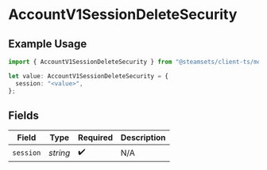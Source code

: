 # AccountV1SessionDeleteSecurity

## Example Usage

```typescript
import { AccountV1SessionDeleteSecurity } from "@steamsets/client-ts/models/operations";

let value: AccountV1SessionDeleteSecurity = {
  session: "<value>",
};
```

## Fields

| Field              | Type               | Required           | Description        |
| ------------------ | ------------------ | ------------------ | ------------------ |
| `session`          | *string*           | :heavy_check_mark: | N/A                |